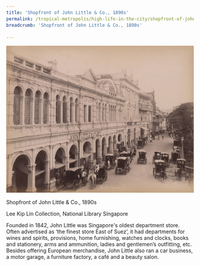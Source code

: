 ```yaml
---
title: 'Shopfront of John Little & Co., 1890s'
permalink: /tropical-metropolis/high-life-in-the-city/shopfront-of-john-little-&-co-1890s/'/
breadcrumb: 'Shopfront of John Little & Co., 1890s'

---
```



![Shopfront of John Little & Co., 1890s](/images/Sub2-5-Raffles-Square.jpg)
<div class="custom-caption">
<div><p>Shopfront of John Little & Co., 1890s</p></div>
<div>Lee Kip Lin Collection, National Library Singapore</div>
</div>

Founded in 1842, John Little was Singapore's oldest department store. Often advertised as ‘the finest store East of Suez’, it had departments for wines and spirits, provisions, home furnishing, watches and clocks, books and stationery, arms and ammunition, ladies and gentlemen’s outfitting, etc. Besides offering European merchandise, John Little also ran a car business, a motor garage, a furniture factory, a café and a beauty salon.

